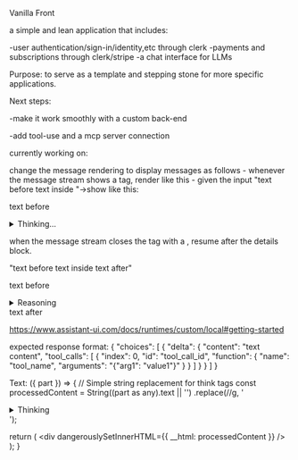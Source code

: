 Vanilla Front

a simple and lean application that includes:

-user authentication/sign-in/identity,etc through clerk
-payments and subscriptions through clerk/stripe
-a chat interface for LLMs

Purpose: to serve as a template and stepping stone for more specific applications.


Next steps:

-make it work smoothly with a custom back-end


-add tool-use and a mcp server connection

currently working on:




change the message rendering to display messages as follows - whenever the message stream shows a <think>tag, render like this - given the input "text before <think> text inside "->show like this:

text before
<details>
  <summary>Thinking...</summary>
  text inside
</details>

when the message stream closes the tag with a </think>, resume after the details block.

"text before <think> text inside </think> text after"

text before
<details>
  <summary>Reasoning</summary>
  text inside
</details>
text after


https://www.assistant-ui.com/docs/runtimes/custom/local#getting-started

expected response format:
{
  "choices": [
    {
      "delta": {
        "content": "text content",
        "tool_calls": [
          {
            "index": 0,
            "id": "tool_call_id",
            "function": {
              "name": "tool_name",
              "arguments": "{\"arg1\": \"value1\"}"
            }
          }
        ]
      }
    }
  ]
}




Text: ({ part }) => {
  // Simple string replacement for think tags
  const processedContent = String((part as any).text || '')
    .replace(/<think>/g, '<details><summary>Thinking</summary>')
    .replace(/<\/think>/g, '</details>');
  
  return (
    <div dangerouslySetInnerHTML={{ __html: processedContent }} />
  );
}